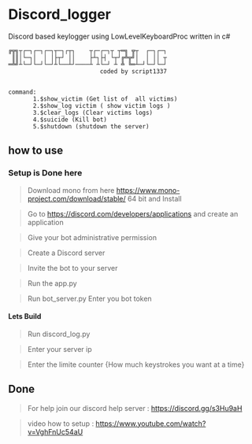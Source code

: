 # Discord_logger
Discord based keylogger using LowLevelKeyboardProc written in c#

```
╔╦╗┬┌─┐┌─┐┌─┐┬─┐┌┬┐    ┬┌─┌─┐┬ ┬═╗ ╦┬  ┌─┐┌─┐
 ║║│└─┐│  │ │├┬┘ ││    ├┴┐├┤ └┬┘╔╩╦╝│  │ ││ ┬
═╩╝┴└─┘└─┘└─┘┴└──┴┘────┴ ┴└─┘ ┴ ╩ ╚═┴─┘└─┘└─┘
                          coded by script1337


command:
       1.$show_victim (Get list of  all victims)
       2.$show_log victim ( show victim logs )
       3.$clear_logs (Clear victims logs)
       4.$suicide (Kill bot)
       5.$shutdown (shutdown the server)
```

## how to use
### Setup is Done here
> Download mono from here https://www.mono-project.com/download/stable/ 64 bit and Install

> Go to https://discord.com/developers/applications and create an application

> Give your bot administrative permission 

> Create a Discord server

> Invite the bot to your server 

> Run the app.py

> Run bot_server.py Enter you bot token
#### Lets Build

> Run discord_log.py

> Enter your server ip

> Enter the limite counter {How much keystrokes you want at a time}
## Done

> For help join our discord help server : https://discord.gg/s3Hu9aH

> video how to setup : https://www.youtube.com/watch?v=VghFnUc54aU
